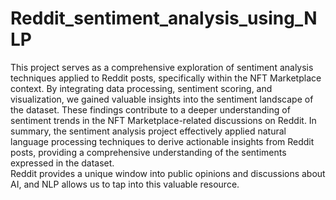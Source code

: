 # Reddit_sentiment_analysis_using_NLP
This project serves as a comprehensive exploration of sentiment analysis techniques applied to Reddit posts, specifically within the NFT Marketplace  context. By integrating data processing, sentiment scoring, and visualization, we gained valuable insights into the sentiment landscape of the dataset. These findings contribute to a deeper understanding of sentiment trends in the NFT Marketplace-related discussions on Reddit. In summary, the sentiment analysis project effectively applied natural language processing techniques to derive actionable insights from Reddit posts, providing a comprehensive understanding of the sentiments expressed in the dataset.  
Reddit provides a unique window into public opinions and discussions about AI, and NLP allows us to tap into this valuable resource.
